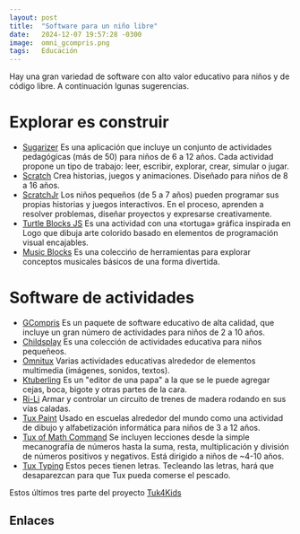 ```yaml
---
layout: post
title:  "Software para un niño libre"
date:   2024-12-07 19:57:28 -0300
image:  omni_gcompris.png
tags:   Educación
---
```

Hay una gran variedad de software con alto valor educativo para niños y de código libre. A continuación lgunas sugerencias.


# Explorar es construir
- [Sugarizer][Sugarizer] Es una aplicación que incluye un conjunto de actividades pedagógicas (más de 50) para niños de 6 a 12 años. Cada actividad propone un tipo de trabajo: leer, escribir, explorar, crear, simular o jugar.
- [Scratch][Scratch] Crea historias, juegos y animaciones. Diseñado para niños de 8 a 16 años.
- [ScratchJr][ScratchJr] Los niños pequeños (de 5 a 7 años) pueden programar sus propias historias y juegos interactivos. En el proceso, aprenden a resolver problemas, diseñar proyectos y expresarse creativamente. 
- [Turtle Blocks JS][Turtle Blocks JS] Es una actividad con una «tortuga» gráfica inspirada en Logo que dibuja arte colorido basado en elementos de programación visual encajables. 
- [Music Blocks][Music Blocks] Es una coleccińo de herramientas para explorar conceptos musicales básicos de una forma divertida.


# Software de actividades
- [GCompris][Gcompris] Es un paquete de software educativo de alta calidad, que incluye un gran número de actividades para niños de 2 a 10 años. 
- [Childsplay][Childsplay] Es una colección de actividades educativa para niños pequeñeos.
- [Omnitux][Omnitux] Varias actividades educativas alrededor de elementos multimedia (imágenes, sonidos, textos).
- [Ktuberling][Kturbeling] Es un "editor de una papa" a la que se le puede agregar cejas, boca, bigote y otras partes de la cara. 
- [Ri-Li][Ri-Li] Armar y controlar un circuito de trenes de madera rodando en sus vías caladas.
- [Tux Paint][TuxPaint] Usado en escuelas alrededor del mundo como una actividad de dibujo y alfabetización informática para niños de 3 a 12 años.
- [Tux of Math Command][Tux of Math Command] Se incluyen lecciones desde la simple mecanografía de números hasta la suma, resta, multiplicación y división de números positivos y negativos. Está dirigido a niños de ~4-10 años.
- [Tux Typing][TuxTyping] Estos peces tienen letras. Tecleando las letras, hará que desaparezcan para que Tux pueda comerse el pescado.

Estos últimos tres parte del proyecto [Tuk4Kids][Tux4Kids]


## Enlaces
[Sugarizer]: https://sugarizer.org/
[Scratch]: https://scratch.mit.edu/
[ScratchJr]: https://scratchjr.org/
[Turtle Blocks JS]: https://turtle.sugarlabs.org/
[Music Blocks]: https://musicblocks.sugarlabs.org/
[Gcompris]: https://www.gcompris.net/
[Childsplay]: http://childsplay.sourceforge.net/
[Omnitux]: http://omnitux.sourceforge.net/
[Kturbeling]: https://games.kde.org/games/ktuberling/
[Ri-Li]: http://ri-li.sourceforge.net/download.html
[Tux of Math Command]:https://sourceforge.net/projects/tuxmath/
[TuxTyping]: http://www.tux4kids.com/tuxtyping.html
[Tux4Kids]: http://www.tux4kids.com/
[TuxPaint]: http://www.tuxpaint.org/ 

